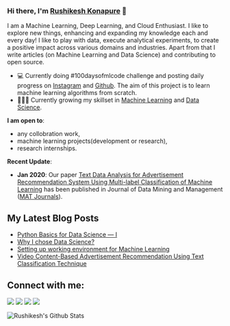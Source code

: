 ### Hi there, I'm [Rushikesh Konapure](https://rishikonapure.medium.com/) 👋

I am a Machine Learning, Deep Learning, and Cloud Enthusiast. I like to explore new things, enhancing and expanding my knowledge each and every day! I like to play with data, execute analytical experiments, to create a positive impact across various domains and industries.  Apart from that I write articles (on Machine Learning and Data Science) and contributing to open source.


- 💻 Currently doing #100daysofmlcode challenge and posting daily progress on [Instagram](https://www.instagram.com/mlwithrish/) and [Github](https://github.com/rishikonapure/-100daysofmlcode). The aim of this project is to learn machine learning algorithms from scratch.
- 👨🏽‍💻 Currently growing my skillset in [Machine Learning](https://github.com/rishikonapure/-100daysofmlcode) and [Data Science](https://github.com/rishikonapure/-100daysofmlcode).


 **I am open to**:

- any collobration work,
- machine learning projects(development or research),
- research internships.


**Recent Update**:
- **Jan 2020**: Our paper [Text Data Analysis for Advertisement Recommendation System Using Multi-label Classification of Machine Learning](http://matjournals.in/index.php/JoDMM/article/view/4521) has been published in Journal of Data Mining and Management ([MAT Journals](http://matjournals.com/Journal-of-Data-Mining-and-Management.html)).


## My Latest Blog Posts
<!-- BLOG-POST-LIST:START -->
- [Python Basics for Data Science — I](https://medium.com/analytics-vidhya/python-basics-for-data-science-i-7845ff1f3c6e)
- [Why I chose Data Science?](https://medium.com/analytics-vidhya/why-i-chose-data-science-b98cee42ecbd)
- [Setting up working environment for Machine Learning](https://medium.com/analytics-vidhya/setting-up-working-environment-for-machine-learning-a1b7affddc91)
- [Video Content-Based Advertisement Recommendation Using Text Classification Technique](https://medium.com/analytics-vidhya/video-content-based-advertisement-recommendation-using-nlp-4512430c169e)

<!-- BLOG-POST-LIST:END -->

## Connect with me:

<p align = "center">
	
[<img src="https://img.shields.io/badge/twitter-%231DA1F2.svg?&style=for-the-badge&logo=twitter&logoColor=white&color=black" />](https://twitter.com/rishi_konapure) 
[<img src="https://img.shields.io/badge/linkedin-%2312100E.svg?&style=for-the-badge&logo=linkedin&logoColor=white&color=black" />](https://www.linkedin.com/in/rushikesh-konapure/)
[<img src="https://img.shields.io/badge/medium-%2312100E.svg?&style=for-the-badge&logo=medium&logoColor=white&color=black" />](https://rishikonapure.medium.com/)
[<img src="https://img.shields.io/badge/instagram-%2312100E.svg?&style=for-the-badge&logo=instagram&logoColor=white&color=black" />](https://www.instagram.com/mlwithrish/)

<img align="left" alt="Rushikesh's Github Stats" src="https://github-readme-stats.vercel.app/api?username=rishikonapure&show_icons=true&hide_border=true" />  
 
<!--
**rishikonapure/rishikonapure** is a ✨ _special_ ✨ repository because its `README.md` (this file) appears on your GitHub profile.

Here are some ideas to get you started:

- 🔭 I’m currently working on ...
- 🌱 I’m currently learning ...
- 👯 I’m looking to collaborate on ...
- 🤔 I’m looking for help with ...
- 💬 Ask me about ...
- ...
- 😄 Pronouns: ...
- ⚡ Fun fact: ...
-->
